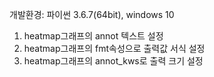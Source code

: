 개발환경: 파이썬 3.6.7(64bit), windows 10

1. heatmap그래프의 annot 텍스트 설정
2. heatmap그래프의 fmt속성으로 출력값 서식 설정
3. heatmap그래프의 annot_kws로 출력 크기 설정
